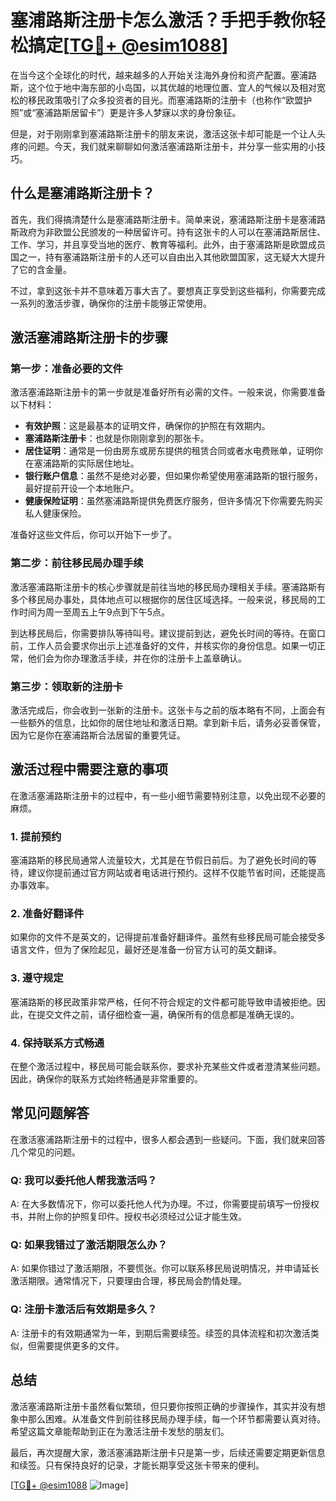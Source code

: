 # 塞浦路斯注册卡怎么激活？手把手教你轻松搞定[[TG💪+ @esim1088](https://t.me/s/esim1088)]

在当今这个全球化的时代，越来越多的人开始关注海外身份和资产配置。塞浦路斯，这个位于地中海东部的小岛国，以其优越的地理位置、宜人的气候以及相对宽松的移民政策吸引了众多投资者的目光。而塞浦路斯的注册卡（也称作“欧盟护照”或“塞浦路斯居留卡”）更是许多人梦寐以求的身份象征。

但是，对于刚刚拿到塞浦路斯注册卡的朋友来说，激活这张卡却可能是一个让人头疼的问题。今天，我们就来聊聊如何激活塞浦路斯注册卡，并分享一些实用的小技巧。

## 什么是塞浦路斯注册卡？

首先，我们得搞清楚什么是塞浦路斯注册卡。简单来说，塞浦路斯注册卡是塞浦路斯政府为非欧盟公民颁发的一种居留许可。持有这张卡的人可以在塞浦路斯居住、工作、学习，并且享受当地的医疗、教育等福利。此外，由于塞浦路斯是欧盟成员国之一，持有塞浦路斯注册卡的人还可以自由出入其他欧盟国家，这无疑大大提升了它的含金量。

不过，拿到这张卡并不意味着万事大吉了。要想真正享受到这些福利，你需要完成一系列的激活步骤，确保你的注册卡能够正常使用。

## 激活塞浦路斯注册卡的步骤

### 第一步：准备必要的文件

激活塞浦路斯注册卡的第一步就是准备好所有必需的文件。一般来说，你需要准备以下材料：

- **有效护照**：这是最基本的证明文件，确保你的护照在有效期内。
- **塞浦路斯注册卡**：也就是你刚刚拿到的那张卡。
- **居住证明**：通常是一份由房东或房东提供的租赁合同或者水电费账单，证明你在塞浦路斯的实际居住地址。
- **银行账户信息**：虽然不是绝对必要，但如果你希望使用塞浦路斯的银行服务，最好提前开设一个本地账户。
- **健康保险证明**：虽然塞浦路斯提供免费医疗服务，但许多情况下你需要先购买私人健康保险。

准备好这些文件后，你可以开始下一步了。

### 第二步：前往移民局办理手续

激活塞浦路斯注册卡的核心步骤就是前往当地的移民局办理相关手续。塞浦路斯有多个移民局办事处，具体地点可以根据你的居住区域选择。一般来说，移民局的工作时间为周一至周五上午9点到下午5点。

到达移民局后，你需要排队等待叫号。建议提前到达，避免长时间的等待。在窗口前，工作人员会要求你出示上述准备好的文件，并核实你的身份信息。如果一切正常，他们会为你办理激活手续，并在你的注册卡上盖章确认。

### 第三步：领取新的注册卡

激活完成后，你会收到一张新的注册卡。这张卡与之前的版本略有不同，上面会有一些额外的信息，比如你的居住地址和激活日期。拿到新卡后，请务必妥善保管，因为它是你在塞浦路斯合法居留的重要凭证。

## 激活过程中需要注意的事项

在激活塞浦路斯注册卡的过程中，有一些小细节需要特别注意，以免出现不必要的麻烦。

### 1. 提前预约

塞浦路斯的移民局通常人流量较大，尤其是在节假日前后。为了避免长时间的等待，建议你提前通过官方网站或者电话进行预约。这样不仅能节省时间，还能提高办事效率。

### 2. 准备好翻译件

如果你的文件不是英文的，记得提前准备好翻译件。虽然有些移民局可能会接受多语言文件，但为了保险起见，最好还是准备一份官方认可的英文翻译。

### 3. 遵守规定

塞浦路斯的移民政策非常严格，任何不符合规定的文件都可能导致申请被拒绝。因此，在提交文件之前，请仔细检查一遍，确保所有的信息都是准确无误的。

### 4. 保持联系方式畅通

在整个激活过程中，移民局可能会联系你，要求补充某些文件或者澄清某些问题。因此，确保你的联系方式始终畅通是非常重要的。

## 常见问题解答

在激活塞浦路斯注册卡的过程中，很多人都会遇到一些疑问。下面，我们就来回答几个常见的问题。

### Q: 我可以委托他人帮我激活吗？

A: 在大多数情况下，你可以委托他人代为办理。不过，你需要提前填写一份授权书，并附上你的护照复印件。授权书必须经过公证才能生效。

### Q: 如果我错过了激活期限怎么办？

A: 如果你错过了激活期限，不要慌张。你可以联系移民局说明情况，并申请延长激活期限。通常情况下，只要理由合理，移民局会酌情处理。

### Q: 注册卡激活后有效期是多久？

A: 注册卡的有效期通常为一年，到期后需要续签。续签的具体流程和初次激活类似，但需要提供更多的文件。

## 总结

激活塞浦路斯注册卡虽然看似繁琐，但只要你按照正确的步骤操作，其实并没有想象中那么困难。从准备文件到前往移民局办理手续，每一个环节都需要认真对待。希望这篇文章能帮助到正在为激活注册卡发愁的朋友们。

最后，再次提醒大家，激活塞浦路斯注册卡只是第一步，后续还需要定期更新信息和续签。只有保持良好的记录，才能长期享受这张卡带来的便利。

[[TG💪+ @esim1088](https://t.me/s/esim1088) ![Image](https://i.postimg.cc/4NQfJmqS/Snipaste-2025-05-13-00-14-12.png)]